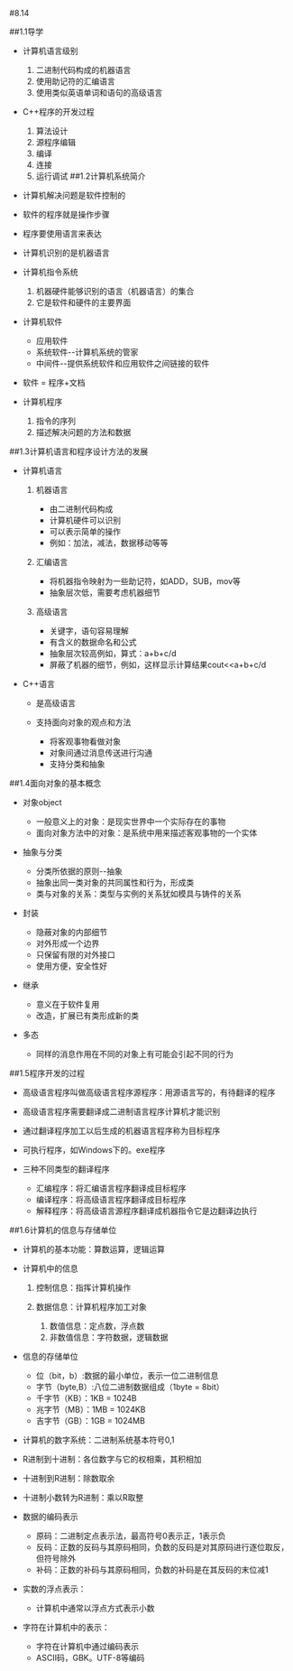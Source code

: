#8.14

##1.1导学
- 计算机语言级别

	1. 二进制代码构成的机器语言
	2. 使用助记符的汇编语言
	3. 使用类似英语单词和语句的高级语言

- C++程序的开发过程

	1. 算法设计
	2. 源程序编辑
	3. 编译
	4. 连接
	5. 运行调试
##1.2计算机系统简介
- 计算机解决问题是软件控制的
- 软件的程序就是操作步骤
- 程序要使用语言来表达 

- 计算机识别的是机器语言

- 计算机指令系统

	1. 机器硬件能够识别的语言（机器语言）的集合
	2. 它是软件和硬件的主要界面

- 计算机软件

	- 应用软件
	- 系统软件--计算机系统的管家
	- 中间件--提供系统软件和应用软件之间链接的软件

- 软件 = 程序+文档 
- 计算机程序

	1. 指令的序列
	2. 描述解决问题的方法和数据

##1.3计算机语言和程序设计方法的发展
- 计算机语言

	1. 机器语言

		- 由二进制代码构成
		- 计算机硬件可以识别
		- 可以表示简单的操作
		- 例如：加法，减法，数据移动等等
	2. 汇编语言

		- 将机器指令映射为一些助记符，如ADD，SUB，mov等
		- 抽象层次低，需要考虑机器细节

	3. 高级语言

		- 关键字，语句容易理解
		- 有含义的数据命名和公式
		- 抽象层次较高例如，算式：a+b+c/d
		- 屏蔽了机器的细节，例如，这样显示计算结果cout<<a+b+c/d

- C++语言

	- 是高级语言
	- 支持面向对象的观点和方法
		
		- 将客观事物看做对象
		- 对象间通过消息传送进行沟通
		- 支持分类和抽象

##1.4面向对象的基本概念
- 对象object

	- 一般意义上的对象：是现实世界中一个实际存在的事物
	- 面向对象方法中的对象：是系统中用来描述客观事物的一个实体 

- 抽象与分类

	- 分类所依据的原则--抽象
	- 抽象出同一类对象的共同属性和行为，形成类
	- 类与对象的关系：类型与实例的关系犹如模具与铸件的关系

- 封装

	- 隐蔽对象的内部细节
	- 对外形成一个边界
	- 只保留有限的对外接口
	- 使用方便，安全性好

- 继承

	- 意义在于软件复用
	- 改造，扩展已有类形成新的类

- 多态

	- 同样的消息作用在不同的对象上有可能会引起不同的行为

##1.5程序开发的过程
- 高级语言程序叫做高级语言程序源程序：用源语言写的，有待翻译的程序
- 高级语言程序需要翻译成二进制语言程序计算机才能识别
- 通过翻译程序加工以后生成的机器语言程序称为目标程序
- 可执行程序，如Windows下的。exe程序
- 三种不同类型的翻译程序

	- 汇编程序：将汇编语言程序翻译成目标程序
	- 编译程序：将高级语言程序翻译成目标程序
	- 解释程序：将高级语言源程序翻译成机器指令它是边翻译边执行

##1.6计算机的信息与存储单位
- 计算机的基本功能：算数运算，逻辑运算
- 计算机中的信息

	1. 控制信息：指挥计算机操作
	2. 数据信息：计算机程序加工对象

		1. 数值信息：定点数，浮点数
		2. 非数值信息：字符数据，逻辑数据

- 信息的存储单位

	- 位（bit，b）:数据的最小单位，表示一位二进制信息
	- 字节（byte,B）:八位二进制数据组成（1byte = 8bit）
	- 千字节（KB）：1KB = 1024B
	- 兆字节（MB）：1MB = 1024KB
	- 吉字节（GB）：1GB = 1024MB

- 计算机的数字系统：二进制系统基本符号0,1
- R进制到十进制：各位数字与它的权相乘，其积相加
- 十进制到R进制：除数取余
- 十进制小数转为R进制：乘以R取整

- 数据的编码表示

	- 原码：二进制定点表示法，最高符号0表示正，1表示负
	- 反码：正数的反码与其原码相同，负数的反码是对其原码进行逐位取反，但符号除外
	- 补码：正数的补码与其原码相同，负数的补码是在其反码的末位减1

- 实数的浮点表示：

	- 计算机中通常以浮点方式表示小数

- 字符在计算机中的表示：

	- 字符在计算机中通过编码表示
	- ASCII码，GBK。UTF-8等编码
